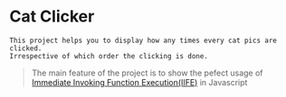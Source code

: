 # Cat Clicker

    This project helps you to display how any times every cat pics are clicked. 
    Irrespective of which order the clicking is done.

> The main feature of the project is to show the pefect usage of [Immediate Invoking Function Execution(IIFE)](https://developer.mozilla.org/en-US/docs/Glossary/IIFE) in Javascript
